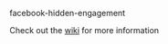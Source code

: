 facebook-hidden-engagement

Check out the [wiki](https://github.com/ScholCommLab/facebook-hidden-engagement/wiki) for more information
